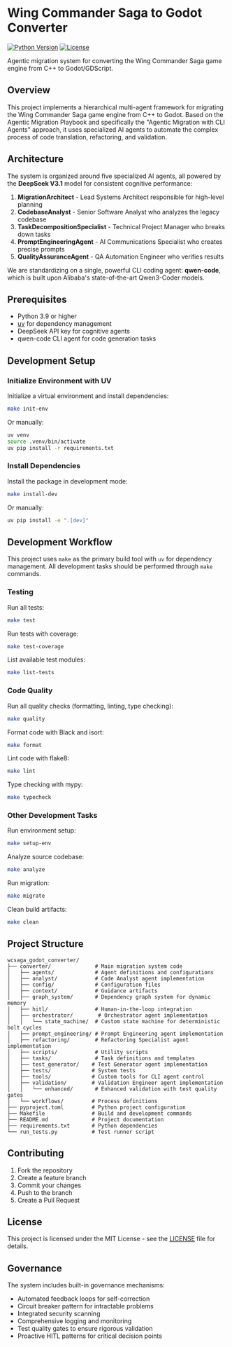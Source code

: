 # Wing Commander Saga to Godot Converter

[![Python Version](https://img.shields.io/badge/python-3.9%2B-blue)](https://www.python.org/downloads/)
[![License](https://img.shields.io/badge/license-MIT-green)](LICENSE)

Agentic migration system for converting the Wing Commander Saga game engine from C++ to Godot/GDScript.

## Overview

This project implements a hierarchical multi-agent framework for migrating the Wing Commander Saga game engine from C++ to Godot. Based on the Agentic Migration Playbook and specifically the "Agentic Migration with CLI Agents" approach, it uses specialized AI agents to automate the complex process of code translation, refactoring, and validation.

## Architecture

The system is organized around five specialized AI agents, all powered by the **DeepSeek V3.1** model for consistent cognitive performance:

1. **MigrationArchitect** - Lead Systems Architect responsible for high-level planning
2. **CodebaseAnalyst** - Senior Software Analyst who analyzes the legacy codebase
3. **TaskDecompositionSpecialist** - Technical Project Manager who breaks down tasks
4. **PromptEngineeringAgent** - AI Communications Specialist who creates precise prompts
5. **QualityAssuranceAgent** - QA Automation Engineer who verifies results

We are standardizing on a single, powerful CLI coding agent: **qwen-code**, which is built upon Alibaba's state-of-the-art Qwen3-Coder models.

## Prerequisites

- Python 3.9 or higher
- [uv](https://github.com/astral-sh/uv) for dependency management
- DeepSeek API key for cognitive agents
- qwen-code CLI agent for code generation tasks

## Development Setup

### Initialize Environment with UV

Initialize a virtual environment and install dependencies:

```bash
make init-env
```

Or manually:

```bash
uv venv
source .venv/bin/activate
uv pip install -r requirements.txt
```

### Install Dependencies

Install the package in development mode:

```bash
make install-dev
```

Or manually:

```bash
uv pip install -e ".[dev]"
```

## Development Workflow

This project uses `make` as the primary build tool with `uv` for dependency management. All development tasks should be performed through `make` commands.

### Testing

Run all tests:

```bash
make test
```

Run tests with coverage:

```bash
make test-coverage
```

List available test modules:

```bash
make list-tests
```

### Code Quality

Run all quality checks (formatting, linting, type checking):

```bash
make quality
```

Format code with Black and isort:

```bash
make format
```

Lint code with flake8:

```bash
make lint
```

Type checking with mypy:

```bash
make typecheck
```

### Other Development Tasks

Run environment setup:

```bash
make setup-env
```

Analyze source codebase:

```bash
make analyze
```

Run migration:

```bash
make migrate
```

Clean build artifacts:

```bash
make clean
```

## Project Structure

```
wcsaga_godot_converter/
├── converter/              # Main migration system code
│   ├── agents/             # Agent definitions and configurations
│   ├── analyst/            # Code Analyst agent implementation
│   ├── config/             # Configuration files
│   ├── context/            # Guidance artifacts
│   ├── graph_system/       # Dependency graph system for dynamic memory
│   ├── hitl/               # Human-in-the-loop integration
│   ├── orchestrator/        # Orchestrator agent implementation
│   │   └── state_machine/  # Custom state machine for deterministic bolt cycles
│   ├── prompt_engineering/ # Prompt Engineering agent implementation
│   ├── refactoring/        # Refactoring Specialist agent implementation
│   ├── scripts/            # Utility scripts
│   ├── tasks/              # Task definitions and templates
│   ├── test_generator/    # Test Generator agent implementation
│   ├── tests/             # System tests
│   ├── tools/             # Custom tools for CLI agent control
│   ├── validation/        # Validation Engineer agent implementation
│   │   └── enhanced/       # Enhanced validation with test quality gates
│   └── workflows/         # Process definitions
├── pyproject.toml         # Python project configuration
├── Makefile               # Build and development commands
├── README.md              # Project documentation
├── requirements.txt       # Python dependencies
└── run_tests.py           # Test runner script
```

## Contributing

1. Fork the repository
2. Create a feature branch
3. Commit your changes
4. Push to the branch
5. Create a Pull Request

## License

This project is licensed under the MIT License - see the [LICENSE](LICENSE) file for details.

## Governance

The system includes built-in governance mechanisms:
- Automated feedback loops for self-correction
- Circuit breaker pattern for intractable problems
- Integrated security scanning
- Comprehensive logging and monitoring
- Test quality gates to ensure rigorous validation
- Proactive HITL patterns for critical decision points